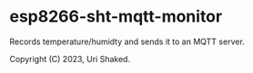 # esp8266-sht-mqtt-monitor

Records temperature/humidty and sends it to an MQTT server.

Copyright (C) 2023, Uri Shaked.

